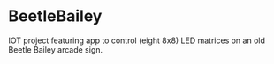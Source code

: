 # BeetleBailey
 IOT project featuring app to control (eight 8x8) LED matrices on an old Beetle Bailey arcade sign.
